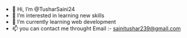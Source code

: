 - 👋 Hi, I’m @TusharSaini24
- 👀 I’m interested in learning new skills
- 🌱 I’m currently learning web development
- 📫 you can contact me throught Email :- sainitushar239@gmail.com

<!---
TusharSaini24/TusharSaini24 is a ✨ special ✨ repository because its `README.md` (this file) appears on your GitHub profile.
You can click the Preview link to take a look at your changes.
--->
